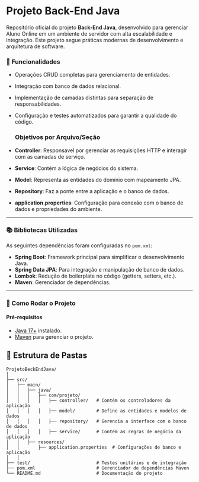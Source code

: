 # Projeto Back-End Java

Repositório oficial do projeto **Back-End Java**, desenvolvido para gerenciar Aluno Online em um ambiente de servidor com alta escalabilidade e integração. Este projeto segue práticas modernas de desenvolvimento e arquitetura de software.

### 🌟 Funcionalidades

- Operações CRUD completas para gerenciamento de entidades.
- Integração com banco de dados relacional.
- Implementação de camadas distintas para separação de responsabilidades.
- Configuração e testes automatizados para garantir a qualidade do código.



  ### Objetivos por Arquivo/Seção

- **Controller**: Responsável por gerenciar as requisições HTTP e interagir com as camadas de serviço.
- **Service**: Contém a lógica de negócios do sistema.
- **Model**: Representa as entidades do domínio com mapeamento JPA.
- **Repository**: Faz a ponte entre a aplicação e o banco de dados.
- **application.properties**: Configuração para conexão com o banco de dados e propriedades do ambiente.

---

### 📚 Bibliotecas Utilizadas

As seguintes dependências foram configuradas no `pom.xml`:

- **Spring Boot**: Framework principal para simplificar o desenvolvimento Java.
- **Spring Data JPA**: Para integração e manipulação de banco de dados.
- **Lombok**: Redução de boilerplate no código (getters, setters, etc.).
- **Maven**: Gerenciador de dependências.

---

### 🚀 Como Rodar o Projeto

#### Pré-requisitos

- [Java 17+](https://www.oracle.com/java/technologies/javase/jdk17-archive-downloads.html) instalado.
- [Maven](https://maven.apache.org/) para gerenciar o projeto.


## 📂 Estrutura de Pastas

```plaintext
ProjetoBeckEndJava/
│
├── src/
│   ├── main/
│   │   ├── java/           
│   │   │   ├── com/projeto/            
│   │   │   │   ├── controller/   # Contém os controladores da aplicação
│   │   │   │   ├── model/        # Define as entidades e modelos de dados
│   │   │   │   ├── repository/   # Gerencia a interface com o banco de dados
│   │   │   │   ├── service/      # Contém as regras de negócio da aplicação
│   │   ├── resources/             
│   │       ├── application.properties  # Configurações de banco e aplicação
│   │
├── test/                         # Testes unitários e de integração
├── pom.xml                       # Gerenciador de dependências Maven
└── README.md                     # Documentação do projeto

